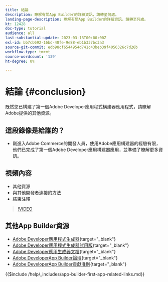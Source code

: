 ```yaml
---
title: 結論
description: 瞭解有關App Builder的詳細資訊，請轉至何處。
landing-page-description: 瞭解有關App Builder的詳細資訊，請轉至何處。
kt: 12428
doc-type: tutorial
audience: all
last-substantial-update: 2023-03-13T00:00:00Z
exl-id: bb7cb692-16bd-48fe-9e88-eb1b337bc3a3
source-git-commit: edb98cf6544954d741c43beb39f4056326c7d26b
workflow-type: tm+mt
source-wordcount: '139'
ht-degree: 0%

---
```


# 結論 {#conclusion}

既然您已構建了第一個Adobe Developer應用程式構建器應用程式，請瞭解Adobe提供的其他資源。

## 這段錄像是給誰的？

* 剛進入Adobe Commerce的開發人員，使用Adobe應用構建器的經驗有限，他們已完成了第一個Adobe Developer應用構建器應用，並準備了瞭解更多資訊。

## 視頻內容

* 其他資源
* 與其他開發者連接的方法
* 結束注釋

>[!VIDEO](https://video.tv.adobe.com/v/3416741?quality=12&learn=on)

## 其他App Builder資源

* [Adobe Developer應用程式生成器](https://developer.adobe.com/app-builder/){target="_blank"}
* [Adobe Developer應用程式生成器試用版](https://developer.adobe.com/app-builder/trial/){target="_blank"}
* [Adobe Developer應用生成器文檔](https://developer.adobe.com/app-builder/docs/overview/){target="_blank"}
* [Adobe DeveloperApp Builder論壇](https://experienceleaguecommunities.adobe.com/t5/project-firefly/ct-p/project-firefly){target="_blank"}
* [Adobe DeveloperApp Builder貢獻准則](https://developer.adobe.com/app-builder/docs/guides/contribution_guides/){target="_blank"}

{{$include /help/_includes/app-builder-first-app-related-links.md}}
